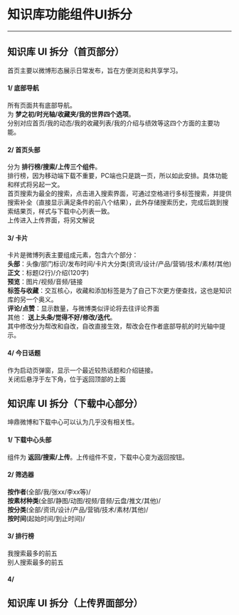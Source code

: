 # 知识库功能组件UI拆分

---
## 知识库 UI 拆分（首页部分）

首页主要以微博形态展示日常发布，旨在方便浏览和共享学习。

#### 1/ 底部导航
所有页面共有底部导航。  
为 **梦之初/时光轴/收藏夹/我的世界四个选项**。  
分别对应首页/我的动态/我的收藏列表/我的介绍与绩效等这四个方面的主要功能。

#### 2/ 首页头部
分为 **排行榜/搜索/上传三个组件**。  
排行榜，因为移动端下载不重要，PC端也只是跳一页，所以如此安排。具体功能和样式将另起一文。  
首页搜索为最全的搜索，点击进入搜索界面，可通过空格进行多标签搜索，并提供搜索补全（直接显示满足条件的前八个结果），此外存储搜索历史，完成后跳到搜索结果页，样式与下载中心列表一致。  
上传进入上传界面，将另文解说

#### 3/ 卡片
卡片是微博列表主要组成元素，包含六个部分：  
**头部**：头像/部门标识/发布时间/卡片大分类(资讯/设计/产品/营销/技术/素材/其他)  
**正文**：标题(2行)/介绍(120字)  
**预览**：图片/视频/音频/链接  
**标签与收藏**：交互核心，收藏和添加标签是为了自己下次更方便查找，这也是知识库的另一个奥义。  
**评论/点赞**：显示数量，与微博类似评论将去往评论界面  
其他： **送上头条/觉得不好/修改/迭代**。  
其中修改分为帮改和自改，自改直接生效，帮改会在作者底部导航的时光轴中提示。 

#### 4/ 今日话题
作为启动页弹窗，显示一个最近较热话题和介绍链接。  
关闭后悬浮于左下角，位于返回顶部的上面

## 知识库 UI 拆分（下载中心部分）
坤鼎微博和下载中心可以认为几乎没有相关性。
#### 1/ 下载中心头部
组件为 **返回/搜索/上传**。上传组件不变，下载中心变为返回按钮。 

#### 2/ 筛选器
**按作者**(全部/我/张xx/李xx等)/  
**按素材种类**(全部/静图/动图/视频/音频/云盘/推文/其他)/  
**按分类**(全部/资讯/设计/产品/营销/技术/素材/其他)/  
**按时间**(起始时间/到止时间)/  

#### 3/ 排行榜
我搜索最多的前五  
别人搜索最多的前五  


#### 4/ 

## 知识库 UI 拆分（上传界面部分）